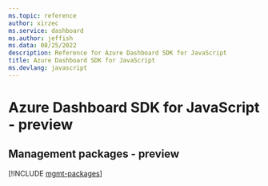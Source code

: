 ```yaml
---
ms.topic: reference
author: xirzec
ms.service: dashboard
ms.author: jeffish
ms.data: 08/25/2022
description: Reference for Azure Dashboard SDK for JavaScript
title: Azure Dashboard SDK for JavaScript
ms.devlang: javascript
---
```

# Azure Dashboard SDK for JavaScript - preview

## Management packages - preview
[!INCLUDE [mgmt-packages](dashboard-mgmt-index.md)]